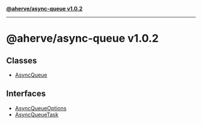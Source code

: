 [**@aherve/async-queue v1.0.2**](README.md)

***

# @aherve/async-queue v1.0.2

## Classes

- [AsyncQueue](classes/AsyncQueue.md)

## Interfaces

- [AsyncQueueOptions](interfaces/AsyncQueueOptions.md)
- [AsyncQueueTask](interfaces/AsyncQueueTask.md)
